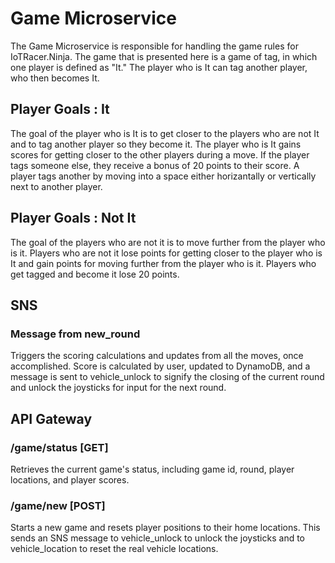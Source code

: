 # Game Microservice #

The Game Microservice is responsible for handling the game rules for IoTRacer.Ninja.  The game that is presented here is a game of tag, in which one player is defined as "It."  The player who is It can tag another player, who then becomes It.

## Player Goals : It ##
The goal of the player who is It is to get closer to the players who are not It and to tag another player so they become it.  The player who is It gains scores for getting closer to the other players during a move.  If the player tags someone else, they receive a bonus of 20 points to their score.  A player tags another by moving into a space either horizantally or vertically next to another player.

## Player Goals : Not It ##
The goal of the players who are not it is to move further from the player who is it.  Players who are not it lose points for getting closer to the player who is It and gain points for moving further from the player who is it.  Players who get tagged and become it lose 20 points.

## SNS ##

### Message from new_round ###
Triggers the scoring calculations and updates from all the moves, once accomplished.  Score is calculated by user, updated to DynamoDB, and a message is sent to vehicle_unlock to signify the closing of the current round and unlock the joysticks for input for the next round.

## API Gateway ##

### /game/status [GET] ###
Retrieves the current game's status, including game id, round, player locations, and player scores.

### /game/new [POST] ###
Starts a new game and resets player positions to their home locations.  This sends an SNS message to vehicle_unlock to unlock the joysticks and to vehicle_location to reset the real vehicle locations.

